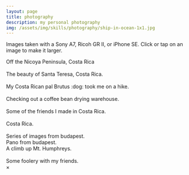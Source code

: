 ```yaml
---
layout: page
title: photography
description: my personal photography
img: /assets/img/skills/photography/ship-in-ocean-1x1.jpg
---
```


Images taken with a Sony A7, Ricoh GR II, or iPhone SE. Click or tap on an image to make it larger.

<link rel="stylesheet" href="{{ site.baseurl }}/assets/css/modal.css">

<div class="img_row">
    <img class="col three" src="{{ site.baseurl }}/assets/img/skills/photography/costa-rica-blog-1.jpg" alt="" title="costa rica pano"/>
</div>
<div class="col three caption">
    Off the Nicoya Peninsula, Costa Rica
</div>

<div class="img_row">
    <img class="col two" src="{{ site.baseurl }}/assets/img/skills/photography/missing-the-beach-2.jpg" alt="" title="costa rican beach"/>
    <img class="col one" src="{{ site.baseurl }}/assets/img/skills/photography/ship-in-ocean.jpg" alt="" title="costa rican boat in the distance"/>
</div>
<div class="col three caption">
    The beauty of Santa Teresa, Costa Rica.
</div>

<div class="img_row">
    <img class="col one" src="{{ site.baseurl }}/assets/img/skills/photography/brutus-costa-dog.jpeg" alt="" title="brutus, the cuddly dog :)"/>
    <img class="col two" src="{{ site.baseurl }}/assets/img/skills/photography/costa-rica-landscape.jpeg" alt="" title="where Brutus took me"/>
</div>
<div class="col three caption">
    My Costa Rican pal Brutus :dog: took me on a hike.
</div>

<div class="img_row">
    <img class="col two" src="{{ site.baseurl }}/assets/img/skills/photography/coffee-beans.jpeg" alt="" title="some coffee beans drying"/>
    <img class="col one" src="{{ site.baseurl }}/assets/img/skills/photography/coffee-beans-thrown.jpeg" alt="" title="don't drop the coffee beans!"/>
</div>
<div class="col three caption">
    Checking out a coffee bean drying warehouse.
</div>

<div class="img_row">
    <img class="col one" src="{{ site.baseurl }}/assets/img/skills/photography/brutus-with-stick-2.jpg" alt="" title="my friend Brutus again :)"/>
    <img class="col one" src="{{ site.baseurl }}/assets/img/skills/photography/beach-pig.jpeg" alt="" title="a beach pig that stole my food!"/>
    <img class="col one" src="{{ site.baseurl }}/assets/img/skills/photography/costa-bird-1.jpeg" alt="" title="nice bird"/>
</div>
<div class="col three caption">
    Some of the friends I made in Costa Rica.
</div>

<div class="img_row">
    <img class="col one" src="{{ site.baseurl }}/assets/img/skills/photography/costa-pig.jpeg" alt="" title="another Costa Rican pig!"/>
    <img class="col two" src="{{ site.baseurl }}/assets/img/skills/photography/costa-rica-tree-line.jpeg" alt="" title="it sure rained alot!"/>
</div>
<div class="col three caption">
    Costa Rica.
</div>

<div class="img_row">
    <img class="col one" src="{{ site.baseurl }}/assets/img/skills/photography/budapest-3.jpeg" alt="" title="budapest"/>
    <img class="col one" src="{{ site.baseurl }}/assets/img/skills/photography/budapest-1.jpeg" alt="" title="budapest"/>
    <img class="col one" src="{{ site.baseurl }}/assets/img/skills/photography/budapest-2.jpeg" alt="" title="budapest"/>
</div>
<div class="col three caption">
    Series of images from budapest.
</div>

<div class="img_row">
    <img class="col three" src="{{ site.baseurl }}/assets/img/skills/photography/budapest-wide.jpeg" alt="" title="budapest"/>
</div>
<div class="col three caption">
    Pano from budapest.
</div>

<div class="">
    <img class="col three" src="{{ site.baseurl }}/assets/img/skills/photography/mt-humphreys-1.jpg" alt="" title="Mt. Humphreys, Flagstaff Arizona"/>
</div>
<div class="col three caption">
    A climb up Mt. Humphreys.
</div>

<div class="img_row">
    <img class="col one" id="myModal myImg" src="{{ site.baseurl }}/assets/img/skills/photography/beach-mack.jpg" alt="" title="another Costa Rican pig!"/>
    <img class="col two" id="myModal myImg" data-toggle="modal" data-target="#myModal" src="{{ site.baseurl }}/assets/img/skills/photography/friends-trip.jpg" alt="" title="it sure rained alot!"/>
</div>
<div class="col three caption" id="caption">
    Some foolery with my friends.
</div>




<div id="myModal" class="modal fade" role="dialog">
    <div class="modal-dialog">
        <div class="modal-content">
            <div class="modal-body image-container">
                <img class="img-responsive" src="" />
            </div>
            <div class="modal-footer">
                <!-- <button type="button" class="btn btn-default" data-dismiss="modal">Close</button> -->
                <span class="close">&times;</span>
            </div>
        </div>
    </div>
</div>



<script
  src="https://code.jquery.com/jquery-3.3.1.min.js"
  integrity="sha256-FgpCb/KJQlLNfOu91ta32o/NMZxltwRo8QtmkMRdAu8="
  crossorigin="anonymous"></script>
<script>
     $(document).ready(function () {
    $('img').on('click', function () {
        var image = $(this).attr('src');
     //    alert(image);
     $(".img-responsive").attr("src", image);
     $('#myModal').show()
     console.log("before the  function")
     //    $('#myModal').click('show.bs.modal', function () {
     //         console.log('this function got called')
     //        $(".img-responsive").attr("src", image);
     //    });
    });
});

$('.close').on('click', function () {
    $('#myModal').hide()
})

// When the user clicks anywhere outside of the modal, close it
window.onclick = function(event) {
    if (event.target == $('#myModal').is(":visible")) {
        $('#myModal').hide()
    }
}
</script>